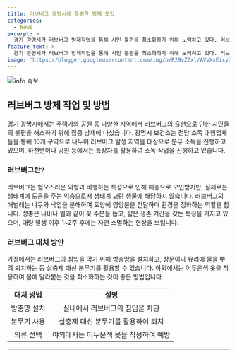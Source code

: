 ```yaml
---
title: 러브버그 광명시에 특별한 방제 도입
categories:
  - News
excerpt: >
  경기 광명시가 러브버그 방제작업을 통해 시민 불편을 최소화하기 위해 노력하고 있다. 러브버그는 외형은 혐오스러우나 생태계에 도움을 주는 익충으로, 사람들이 잘못 이해하는 경우가 많다. 광명시 보건소는 대량 발생 지역을 대상으로 분무 소독을 진행하고 있으며, 가정에서의 대처 방안과 실외에서의 예방 방법도 안내하고 있다. 또한, 분무기로 물을 뿌려 퇴치하는 방법을 권고하고 있으며, 밝은 옷 대신 어두운색 옷을 입는 것을 권장하고 있다.
feature_text: >
  경기 광명시가 러브버그 방제작업을 통해 시민 불편을 최소화하기 위해 노력하고 있다. 러브버그는 외형은 혐오스러우나 생태계에 도움을 주는 익충으로, 사람들이 잘못 이해하는 경우가 많다. 광명시 보건소는 대량 발생 지역을 대상으로 분무 소독을 진행하고 있으며, 가정에서의 대처 방안과 실외에서의 예방 방법도 안내하고 있다. 또한, 분무기로 물을 뿌려 퇴치하는 방법을 권고하고 있으며, 밝은 옷 대신 어두운색 옷을 입는 것을 권장하고 있다.
image: 'https://blogger.googleusercontent.com/img/b/R29vZ2xl/AVvXsEixyZcFfHzMRdzZMjFBmAUKJYCLCGyLL1o632UiGVXcaFdKo_bkvkuCioo0uUKlGfBVcT3P84aROyZIXSBEx3Aw5nCQ3pTgDom1WDC4m8eifvWiAmWEEVb4x6G_l8C0QH225ldMjyaFvpxGEBGNO37VmDTDMHGhJPq73UglMfDca1-0aw/s1600/blogspot.png'
---
```


<p><img src="https://blogger.googleusercontent.com/img/b/R29vZ2xl/AVvXsEixyZcFfHzMRdzZMjFBmAUKJYCLCGyLL1o632UiGVXcaFdKo_bkvkuCioo0uUKlGfBVcT3P84aROyZIXSBEx3Aw5nCQ3pTgDom1WDC4m8eifvWiAmWEEVb4x6G_l8C0QH225ldMjyaFvpxGEBGNO37VmDTDMHGhJPq73UglMfDca1-0aw/s1600/blogspot.png" alt="info 속보" /></p>

<h2 data-ke-size="size26">러브버그 방제 작업 및 방법</h2>

<p>경기 광명시에서는 주택가와 공원 등 다양한 지역에서 러브버그의 출현으로 인한 시민들의 불편을 해소하기 위해 집중 방제에 나섰습니다. 광명시 보건소는 전담 소독 대행업체들을 통해 10개 구역으로 나누어 러브버그 발생 지역을 대상으로 분무 소독을 진행하고 있으며, 하천변이나 공원 등에서는 특장차를 활용하여 소독 작업을 진행하고 있습니다.</p>

<h3>러브버그란?</h3>

<p>러브버그는 혐오스러운 외형과 비행하는 특성으로 인해 해충으로 오인받지만, 실제로는 생태계에 도움을 주는 익충으로서 생태계 교란 생물에 해당하지 않습니다. 러브버그의 애벌레는 나무와 낙엽을 분해하여 토양에 영양분을 전달하며 환경을 정화하는 역할을 합니다. 성충은 나비나 벌과 같이 꽃 수분을 돕고, 짧은 생존 기간을 갖는 특징을 가지고 있으며, 대량 발생 이후 1~2주 후에는 자연 소멸하는 현상을 보입니다.</p>

<h3>러브버그 대처 방안</h3>

<p>가정에서는 러브버그의 침입을 막기 위해 방충망을 설치하고, 창문이나 유리에 물을 뿌려 퇴치하는 등 살충제 대신 분무기를 활용할 수 있습니다. 야외에서는 어두운색 옷을 착용하여 몸에 달라붙는 것을 최소화하는 것이 좋은 방법입니다.</p>

<table>
    <tr>
        <td style="text-align: center; height: 17px;"><b>대처 방법</b></td>
        <td style="text-align: center; height: 17px;"><b>설명</b></td>
    </tr>
    <tr>
        <td style="text-align: center; height: 17px;">방충망 설치</td>
        <td style="text-align: center; height: 17px;">실내에서 러브버그의 침입을 차단</td>
    </tr>
    <tr>
        <td style="text-align: center; height: 17px;">분무기 사용</td>
        <td style="text-align: center; height: 17px;">살충제 대신 분무기를 활용하여 퇴치</td>
    </tr>
    <tr>
        <td style="text-align: center; height: 17px;">의류 선택</td>
        <td style="text-align: center; height: 17px;">야외에서는 어두운색 옷을 착용하여 예방</td>
    </tr>
</table>

<hr>

<p data-ke-size="size16">&nbsp;</p>


